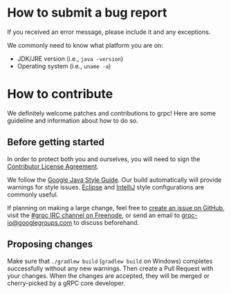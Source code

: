 # How to submit a bug report

If you received an error message, please include it and any exceptions.

We commonly need to know what platform you are on:
 * JDK/JRE version (i.e., ```java -version```)
 * Operating system (i.e., ```uname -a```)

# How to contribute

We definitely welcome patches and contributions to grpc! Here are some
guideline and information about how to do so.

## Before getting started

In order to protect both you and ourselves, you will need to sign the
[Contributor License Agreement](https://cla.developers.google.com/clas).

We follow the [Google Java Style
Guide](https://google-styleguide.googlecode.com/svn/trunk/javaguide.html). Our
build automatically will provide warnings for style issues.
[Eclipse](https://google-styleguide.googlecode.com/svn/trunk/eclipse-java-google-style.xml)
and
[IntelliJ](https://google-styleguide.googlecode.com/svn/trunk/intellij-java-google-style.xml)
style configurations are commonly useful.

If planning on making a large change, feel free to [create an issue on
GitHub](https://github.com/grpc/grpc-java/issues/new), visit the [#grpc IRC
channel on Freenode](http://webchat.freenode.net/?channels=grpc), or send an
email to [grpc-io@googlegroups.com](grpc-io@googlegroups.com) to discuss
beforehand.

## Proposing changes

Make sure that `./gradlew build` (`gradlew build` on Windows) completes
successfully without any new warnings. Then create a Pull Request with your
changes. When the changes are accepted, they will be merged or cherry-picked by
a gRPC core developer.
